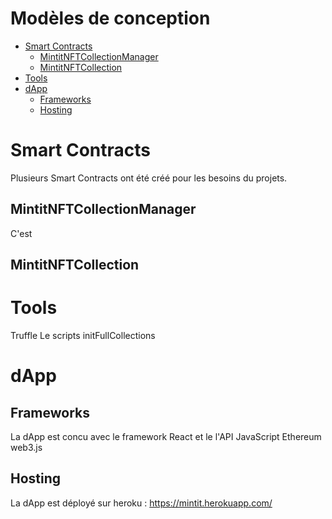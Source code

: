 # Modèles de conception

-   [Smart Contracts](#contracts)
    -   [MintitNFTCollectionManager](#MintitNFTCollectionManager)
    -   [MintitNFTCollection](#MintitNFTCollection)
-   [Tools](#tools)
-   [dApp](#dapp)
    -   [Frameworks](#Frameworks)
    -   [Hosting](#Hosting)

# Smart Contracts <a name="contracts"></a>

Plusieurs Smart Contracts ont été créé pour les besoins du projets.

## MintitNFTCollectionManager <a name="MintitNFTCollectionManager"></a>

C'est 

## MintitNFTCollection <a name="MintitNFTCollection"></a>

# Tools <a name="tools"></a>

Truffle 
Le scripts 
initFullCollections

# dApp <a name="dapp"></a>

## Frameworks

La dApp est concu avec le framework React et le l'API JavaScript Ethereum web3.js

## Hosting 

La dApp est déployé sur heroku : https://mintit.herokuapp.com/